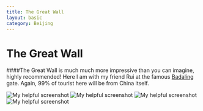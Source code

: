 ```yaml
---
title: The Great Wall
layout: basic
category: Beijing 
---
```



The Great Wall
==============

####The Great Wall is much much more impressive than you can imagine, highly recommended! Here I am with my friend Rui at the famous [Badaling](http://en.wikipedia.org/wiki/Badaling) gate. Again, 99% of tourist here will be from China itself.

![My helpful screenshot](http://res.cloudinary.com/djfwqxjdx/image/upload/v1412680830/IMG_8894_pgsy4y.jpg)
![My helpful screenshot](http://res.cloudinary.com/djfwqxjdx/image/upload/v1412680877/IMG_8903_ptzvru.jpg)
![My helpful screenshot](http://res.cloudinary.com/djfwqxjdx/image/upload/v1412680924/IMG_8943_dm4pk0.jpg)
![My helpful screenshot](http://res.cloudinary.com/djfwqxjdx/image/upload/v1412680981/IMG_8915_uqdwlc.jpg)
